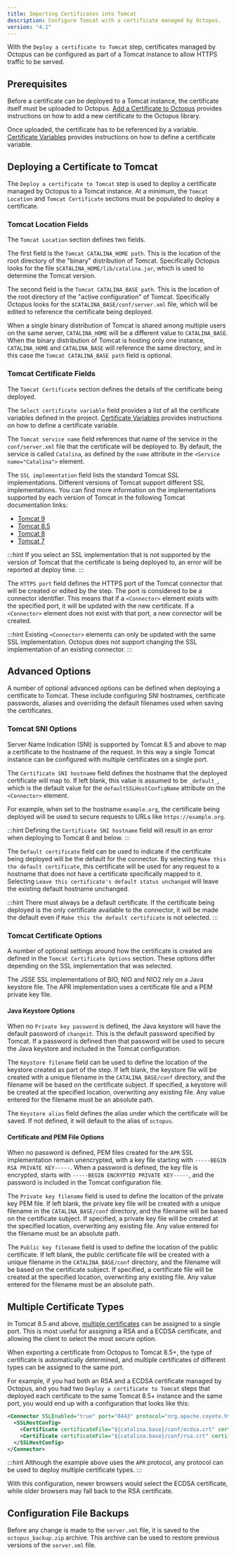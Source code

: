 ```yaml
---
title: Importing Certificates into Tomcat
description: Configure Tomcat with a certificate managed by Octopus.
version: "4.1"
---
```


With the `Deploy a certificate to Tomcat` step, certificates managed by Octopus can be configured as part of a Tomcat instance to allow HTTPS traffic to be served.

## Prerequisites

Before a certificate can be deployed to a Tomcat instance, the certificate itself must be uploaded to Octopus. [Add a Certificate to Octopus](add-certificate.md) provides instructions on how to add a new certificate to the Octopus library.

Once uploaded, the certificate has to be referenced by a variable. [Certificate Variables](/docs/deployment-process/variables/typed-variables.md#certificate-variables) provides instructions on how to define a certificate variable.

## Deploying a Certificate to Tomcat

The `Deploy a certificate to Tomcat` step is used to deploy a certificate managed by Octopus to a Tomcat instance. At a minimum, the `Tomcat Location` and `Tomcat Certificate` sections must be populated to deploy a certificate.

### Tomcat Location Fields

The `Tomcat Location` section defines two fields.

The first field is the `Tomcat CATALINA_HOME path`. This is the location of the root directory of the "binary" distribution of Tomcat. Specifically Octopus looks for the file `$CATALINA_HOME/lib/catalina.jar`, which is used to determine the Tomcat version.

The second field is the `Tomcat CATALINA_BASE path`. This is the location of the root directory of the "active configuration" of Tomcat. Specifically Octopus looks for the `$CATALINA_BASE/conf/server.xml` file, which will be edited to reference the certificate being deployed.

When a single binary distribution of Tomcat is shared among multiple users on the same server, `CATALINA_HOME` will be a different value to `CATALINA_BASE`. When the binary distribution of Tomcat is hosting only one instance, `CATALINA_HOME` and `CATALINA_BASE` will reference the same directory, and in this case the `Tomcat CATALINA_BASE path` field is optional.

### Tomcat Certificate Fields

The `Tomcat Certificate` section defines the details of the certificate being deployed.

The `Select certificate variable` field provides a list of all the certificate variables defined in the project. [Certificate Variables](/docs/deployment-process/variables/typed-variables.md#certificate-variables) provides instructions on how to define a certificate variable.

The `Tomcat service name` field references that name of the service in the `conf/server.xml` file that the certificate will be deployed to. By default, the service is called `Catalina`, as defined by the `name` attribute in the `<Service name="Catalina">` element.

The `SSL implementation` field lists the standard Tomcat SSL implementations. Different versions of Tomcat support different SSL implementations. You can find more information on the implementations supported by each version of Tomcat in the following Tomcat documentation links:

* [Tomcat 9](https://tomcat.apache.org/tomcat-9.0-doc/ssl-howto.html#Edit_the_Tomcat_Configuration_File)
* [Tomcat 8.5](https://tomcat.apache.org/tomcat-8.5-doc/ssl-howto.html#Edit_the_Tomcat_Configuration_File)
* [Tomcat 8](https://tomcat.apache.org/tomcat-8.0-doc/ssl-howto.html#Edit_the_Tomcat_Configuration_File)
* [Tomcat 7](https://tomcat.apache.org/tomcat-7.0-doc/ssl-howto.html#Edit_the_Tomcat_Configuration_File)

:::hint
If you select an SSL implementation that is not supported by the version of Tomcat that the certificate is being deployed to, an error will be reported at deploy time.
:::

The `HTTPS port` field defines the HTTPS port of the Tomcat connector that will be created or edited by the step. The port is considered to be a connector identifier. This means that if a `<Connector>` element exists with the specified port, it will be updated with the new certificate. If a `<Connector>` element does not exist with that port, a new connector will be created.

:::hint
Existing `<Connector>` elements can only be updated with the same SSL implementation. Octopus does not support changing the SSL implementation of an existing connector.
:::

## Advanced Options

A number of optional advanced options can be defined when deploying a certificate to Tomcat. These include configuring SNI hostnames, certificate passwords, aliases and overriding the default filenames used when saving the certificates.

### Tomcat SNI Options

Server Name Indication (SNI) is supported by Tomcat 8.5 and above to map a certificate to the hostname of the request. In this way a single Tomcat instance can be configured with multiple certificates on a single port.

The `Certificate SNI hostname` field defines the hostname that the deployed certificate will map to. If left blank, this value is assumed to be `_default_`, which is the default value for the `defaultSSLHostConfigName` attribute on the `<Connector>` element.

For example, when set to the hostname `example.org`, the certificate being deployed will be used to secure requests to URLs like `https://example.org`.

:::hint
Defining the `Certificate SNI hostname` field will result in an error when deploying to Tomcat 8 and below.
:::

The `Default certificate` field can be used to indicate if the certificate being deployed will be the default for the connector. By selecting `Make this the default certificate`, this certificate will be used for any request to a hostname that does not have a certificate specifically mapped to it. Selecting `Leave this certificate's default status unchanged` will leave the existing default hostname unchanged.

:::hint
There must always be a default certificate. If the certificate being deployed is the only certificate available to the connector, it will be made the default even if `Make this the default certificate` is not selected.
:::

### Tomcat Certificate Options

A number of optional settings around how the certificate is created are defined in the `Tomcat Certificate Options` section. These options differ depending on the SSL implementation that was selected.

The JSSE SSL implementations of BIO, NIO and NIO2 rely on a Java keystore file. The APR implementation uses a certificate file and a PEM private key file.

#### Java Keystore Options

When no `Private key password` is defined, the Java keystore will have the default password of `changeit`. This is the default password specified by Tomcat. If a password is defined then that password will be used to secure the Java keystore and included in the Tomcat configuration.

The `Keystore filename` field can be used to define the location of the keystore created as part of the step. If left blank, the keystore file will be created with a unique filename in the `CATALINA_BASE/conf` directory, and the filename will be based on the certificate subject. If specified, a keystore will be created at the specified location, overwriting any existing file. Any value entered for the filename must be an absolute path.

The `Keystore alias` field defines the alias under which the certificate will be saved. If not defined, it will default to the alias of `octopus`.

#### Certificate and PEM File Options

When no password is defined, PEM files created for the `APR` SSL implementation remain unencrypted, with a key file starting with `-----BEGIN RSA PRIVATE KEY-----`. When a password is defined, the key file is encrypted, starts with `-----BEGIN ENCRYPTED PRIVATE KEY-----`, and the password is included in the Tomcat configuration file.

The `Private key filename` field is used to define the location of the private key PEM file. If left blank, the private key file will be created with a unique filename in the `CATALINA_BASE/conf` directory, and the filename will be based on the certificate subject. If specified, a private key file will be created at the specified location, overwriting any existing file. Any value entered for the filename must be an absolute path.

The `Public key filename` field is used to define the location of the public certificate. If left blank, the public certificate file will be created with a unique filename in the `CATALINA_BASE/conf` directory, and the filename will be based on the certificate subject. If specified, a certificate file will be created at the specified location, overwriting any existing file. Any value entered for the filename must be an absolute path.

## Multiple Certificate Types
In Tomcat 8.5 and above, [multiple certificates](https://octopus.com/blog/mixing-keys-in-tomcat) can be assigned to a single port. This is most useful for assigning a RSA and a ECDSA certificate, and allowing the client to select the most secure option.

When exporting a certificate from Octopus to Tomcat 8.5+, the type of certificate is automatically determined, and multiple certificates of different types can be assigned to the same port.

For example, if you had both an RSA and a ECDSA certificate managed by Octopus, and you had two `Deploy a certificate to Tomcat` steps that deployed each certificate to the same Tomcat 8.5+ instance and the same port, you would end up with a configuration that looks like this:

```xml
<Connector SSLEnabled="true" port="8443" protocol="org.apache.coyote.http11.Http11AprProtocol">
  <SSLHostConfig>
    <Certificate certificateFile="${catalina.base}/conf/ecdsa.crt" certificateKeyFile="${catalina.base}/conf/ecdsa.key" type="EC"/>
    <Certificate certificateFile="${catalina.base}/conf/rsa.crt" certificateKeyFile="${catalina.base}/conf/rsa.key" type="RSA"/>
  </SSLHostConfig>
</Connector>
```

:::hint
Although the example above uses the `APR` protocol, any protocol can be used to deploy multiple certificate types.
:::

With this configuration, newer browsers would select the ECDSA certificate, while older browsers may fall back to the RSA certificate.

## Configuration File Backups

Before any change is made to the `server.xml` file, it is saved to the `octopus_backup.zip` archive. This archive can be used to restore previous versions of the `server.xml` file.
